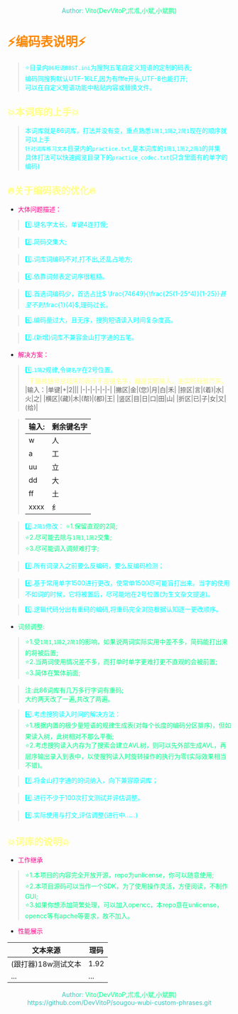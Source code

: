 <center><font color=#39c5bb>Author:<font color=#00ff88> Vito(DevVitoP,朮朮,小斌,小斌鹏)</font></font></center>

# <font color=#ff8800>:zap:编码表说明:zap:</font>
> <font color=#00ffff>:star:目录内`86短语BBST.ini`为搜狗五笔自定义短语的定制的码表;</font>     
> <font color=#00ffff>编码同搜狗默认UTF-16LE,因为有fffe开头,UTF-8也能打开;</font>    
> <font color=#00ffff>可以在自定义短语功能中粘贴内容或替换文件。</font>    


## <font color=#ffff88>:boom:本词库的上手:boom:</font>
> <font color=#00ffff>本词库就是86词库，打法并没有变，重点熟悉`1简1`,`1简2`,`2简1`现在的顺序就可以上手</font>    
> <font color=#00ffff>`针对词库练习文本`目录内的`practice.txt`,是本词库的`1简1`,`1简2`,`2简1`的并集</font>    
> <font color=#00ffff>具体打法可以快速阅览目录下的`practice_codec.txt`(只含里面有的单字的编码)</font>    

## <font color=#ffff88>:fire:关于编码表的优化:fire:</font> 
* <font color=#ff0088>大体问题描述：</font>    

> <font color=#00ffff>:one:.键名字太长，单键4连打慢;</font>    

> <font color=#00ffff>:two:.简码交集大;</font>    

> <font color=#00ffff>:three:.词库词编码不对,打不出,还乱占地方;</font>    

> <font color=#00ffff>:four:.依靠词频表定词序很粗糙。</font>    

> <font color=#00ffff>:five:.首选词编码少，首选占比$ \frac{74649}{\frac{25(1-25^4)}{1-25}}$甚至不到$\frac{1}{4}$,理码过长。</font>    

> <font color=#00ffff>:six:.编码量过大，且无序，搜狗短语读入时间复杂度高。</font>    

> <font color=#00ffff>:seven:.(新增)词库不兼容金山打字通的五笔。</font>    

* <font color=#ff0088>解决方案：</font>    

> <font color=#00ffff>:one:.`1简2`规律,令`键名字`在2号位置。</font>    
> <font color= #ffff88>&nbsp;&nbsp;下面被括号括起来的表示不是键名字，而是实际输入，由实际经验而来。</font>    
> |输入：|单键|+|2|||
> |-|-|-|-|-|-|
> |撇区|金|(您)|月|白|禾|
> |捺区|言|(着)|水|火|之|
> |横区|(藏)|木|(帮)|(都)|王|
> |竖区|目|日|口|田|山|
> |折区|已|子|女|又|(给)|

> |输入:|剩余键名字|
> |-|-|
> |w|人|
> |a|工|
> |uu|立|
> |dd|大|
> |ff|土|
> |xxxx|纟|

> <font color=#00ffff>:two:.`2简1`修改：</font>
> <font color=#00ff88>:star:1.保留直观的2简;</font>    
> <font color=#00ff88>:star:2.尽可能去除与`1简1`,`1简2`交集;</font>    
> <font color=#00ff88>:star:3.尽可能调入调频难打字;</font>    

> <font color=#00ffff>:three:.所有词录入之前要么反编码，要么反编码检测；</font>

> <font color=#00ffff>:four:.基于常用单字1500进行更改，使常单1500尽可能盲打出来。当字的使用不如词的时候，它将被置后，尽可能地在2号位置(为生文杂文提速)。</font>    

> <font color=#00ffff>:five:.逻辑代码分出有重码的编码,将重码完全浏览根据认知逐一更改顺序。</font>    

* <font color=#00ff88>词频调整:</font>    
> <font color=#00ff88>:star:1.受`1简1`,`1简2`,`2简1`的影响，如果说两词实际实用中差不多，简码能打出来的将被后置;</font>    
> <font color=#00ff88>:star:2.当两词使用情况差不多，而打单时单字更难打更不直观的会被前置;</font>    
> <font color=#00ff88>:star:3.简体在繁体前面;</font>    

> <font color=#00ff88>注:此86词库有几万多行字词有重码;</font>    
> <font color=#00ff88>大约两天改了一遍,共改了两遍。</font>    

> <font color=#00ffff>:six:.考虑搜狗读入时间的解决方法：</font>    
> <font color=#00ff88>:star:1.根据内置的极少量短语的规律生成表(对每个长度的编码分区排序)，但如果读入树，此树相对不那么平衡;</font>    
> <font color=#00ff88>:star:2.考虑搜狗读入内存为了搜索会建立AVL树，则可以先外部生成AVL，再层序输出录入到表中，以使搜狗读入时旋转操作的执行为零(实际效果相当不错)。</font>    

> <font color=#00ffff>:seven:.将金山打字通的的词纳入，向下兼容原词库；</font>    

> <font color=#00ffff>:eight:.进行不少于100次打文测试并评估调整。</font>    

> <font color=#00ffff>:nine:.实际使用与打文,评估调整(进行中……)</font>    



## <font color=#ffff88>:boom:词库的说明:boom:</font>
* <font color=#ff0088>工作继承</font>
> <font color=#00ff88>:star:1.本项目的内容完全开放开源，repo为unlicense，你可以随意使用;</font>    
> <font color=#00ff88>:star:2.本项目源码可以当作一个SDK，为了使用操作灵活，方便阅读，不制作GUI;</font>    
> <font color=#00ff88>:star:3.如果你想添加简繁处理，可以加入opencc，本repo意在unlicense，opencc等有apche等要求，故不加入。</font>    

* <font color=#ff0088>性能展示</font>

|文本来源|理码|
|-|-|
|(跟打器)18w测试文本|1.92|
|...|...|

<center><font color=#39c5bb>Author:<font color=#00ff88> Vito(DevVitoP,朮朮,小斌,小斌鹏)</font></font></center>
<center><font color=#39c5bb>https://github.com/DevVitoP/sougou-wubi-custom-phrases.git</font></font></center>
